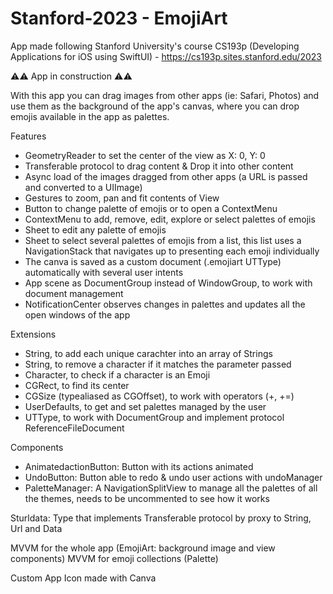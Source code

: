 # Stanford-2023 - EmojiArt
App made following Stanford University's course CS193p (Developing Applications for iOS using SwiftUI) - https://cs193p.sites.stanford.edu/2023

⚠️⚠️ App in construction ⚠️⚠️

With this app you can drag images from other apps (ie: Safari, Photos) and use them as the background of the app's canvas, where you can drop emojis available in the app as palettes.

Features
- GeometryReader to set the center of the view as X: 0, Y: 0
- Transferable protocol to drag content & Drop it into other content
- Async load of the images dragged from other apps (a URL is passed and converted to a UIImage)
- Gestures to zoom, pan and fit contents of View
- Button to change palette of emojis or to open a ContextMenu
- ContextMenu to add, remove, edit, explore or select palettes of emojis
- Sheet to edit any palette of emojis
- Sheet to select several palettes of emojis from a list, this list uses a NavigationStack that navigates up to presenting each emoji individually
- The canva is saved as a custom document (.emojiart UTType) automatically with several user intents
- App scene as DocumentGroup instead of WindowGroup, to work with document management
- NotificationCenter observes changes in palettes and updates all the open windows of the app

Extensions
- String, to add each unique carachter into an array of Strings
- String, to remove a character if it matches the parameter passed
- Character, to check if a character is an Emoji
- CGRect, to find its center
- CGSize (typealiased as CGOffset), to work with operators (+, +=)
- UserDefaults, to get and set palettes managed by the user
- UTType, to work with DocumentGroup and implement protocol ReferenceFileDocument

Components
- AnimatedactionButton: Button with its actions animated
- UndoButton: Button able to redo & undo user actions with undoManager
- PaletteManager: A NavigationSplitView to manage all the palettes of all the themes, needs to be uncommented to see how it works

Sturldata: Type that implements Transferable protocol by proxy to String, Url and Data

MVVM for the whole app (EmojiArt: background image and view components)
MVVM for emoji collections (Palette)

Custom App Icon made with Canva
